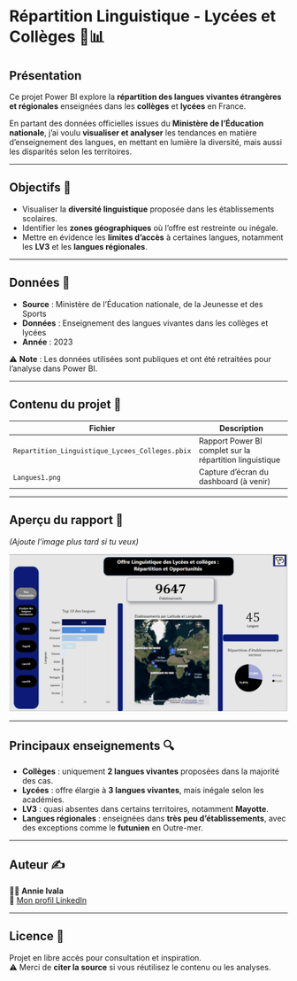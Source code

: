 # Répartition Linguistique - Lycées et Collèges 🏫📊

## Présentation
Ce projet Power BI explore la **répartition des langues vivantes étrangères et régionales** enseignées dans les **collèges** et **lycées** en France.

En partant des données officielles issues du **Ministère de l’Éducation nationale**, j’ai voulu **visualiser et analyser** les tendances en matière d’enseignement des langues, en mettant en lumière la diversité, mais aussi les disparités selon les territoires.

---

## Objectifs 🎯
- Visualiser la **diversité linguistique** proposée dans les établissements scolaires.
- Identifier les **zones géographiques** où l’offre est restreinte ou inégale.
- Mettre en évidence les **limites d’accès** à certaines langues, notamment les **LV3** et les **langues régionales**.

---

## Données 📂
- **Source** : Ministère de l’Éducation nationale, de la Jeunesse et des Sports
- **Données** : Enseignement des langues vivantes dans les collèges et lycées
- **Année** : 2023

⚠️ **Note** : Les données utilisées sont publiques et ont été retraitées pour l’analyse dans Power BI.

---

## Contenu du projet 📁
| Fichier | Description |
|---------|-------------|
| `Repartition_Linguistique_Lycees_Colleges.pbix` | Rapport Power BI complet sur la répartition linguistique |
| `Langues1.png` | Capture d’écran du dashboard (à venir) |

---

## Aperçu du rapport 📸
*(Ajoute l’image plus tard si tu veux)*

![Aperçu du dashboard](Langues1.png)

---

## Principaux enseignements 🔍
- **Collèges** : uniquement **2 langues vivantes** proposées dans la majorité des cas.
- **Lycées** : offre élargie à **3 langues vivantes**, mais inégale selon les académies.
- **LV3** : quasi absentes dans certains territoires, notamment **Mayotte**.
- **Langues régionales** : enseignées dans **très peu d’établissements**, avec des exceptions comme le **futunien** en Outre-mer.

---

## Auteur ✍️
👩‍💻 **Annie Ivala**  
🔗 [Mon profil LinkedIn](https://www.linkedin.com/in/annie-ivala)

---

## Licence 📜
Projet en libre accès pour consultation et inspiration.  
⚠️ Merci de **citer la source** si vous réutilisez le contenu ou les analyses.

